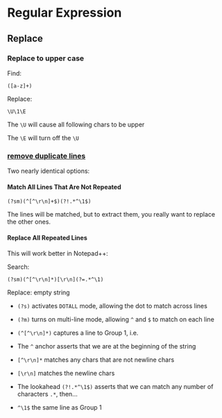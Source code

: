 # Regular Expression

## Replace

### Replace to upper case

Find:

    ([a-z]+)

Replace:

    \U\1\E

The `\U` will cause all following chars to be upper

The `\E` will turn off the `\U`

### [remove duplicate lines](https://stackoverflow.com/questions/24734796/extract-all-unique-lines)

Two nearly identical options:

#### Match All Lines That Are Not Repeated

    (?sm)(^[^\r\n]+$)(?!.*^\1$)

The lines will be matched, but to extract them, you really want to replace the other ones.

#### Replace All Repeated Lines

This will work better in Notepad++:

Search:

    (?sm)(^[^\r\n]*)[\r\n](?=.*^\1)

Replace: empty string

- `(?s)` activates `DOTALL` mode, allowing the dot to match across lines

- `(?m)` turns on multi-line mode, allowing `^` and `$` to match on each line

- `(^[^\r\n]*)` captures a line to Group 1, i.e.

- The `^` anchor asserts that we are at the beginning of the string

- `[^\r\n]*` matches any chars that are not newline chars

- `[\r\n]` matches the newline chars

- The lookahead `(?!.*^\1$)` asserts that we can match any number of characters `.*`, then...

- `^\1$` the same line as Group 1

